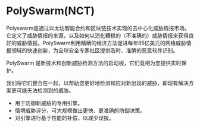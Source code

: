 # 

# PolySwarm(NCT)

Polyswarm是通过以太坊智能合约和区块链技术实现的去中心化威胁情报市场。它定义了威胁情报的来源，以及如何以消化糟糕的（不准确的）威胁情报来获得良好的威胁情报。PolySwarm利用精确的经济方法促进每年85亿美元的网络威胁情报领域的快速创新，为全球安全专家社区提供及时、准确的恶意软件识别。

PolySwarm 是新技术和创新威胁检测方法的启动板，它们竞相为您提供实时保护。

我们将它们整合在一起，以帮助您更好地检测和应对新出现的威胁，即现有解决方案更可能无法检测到的威胁。

- 用于防御新威胁的专用引擎。
- 情境威胁评分，可大规模做出更快、更准确的防御决策。
- 对引擎进行基于性能的补偿，以减少误报。

